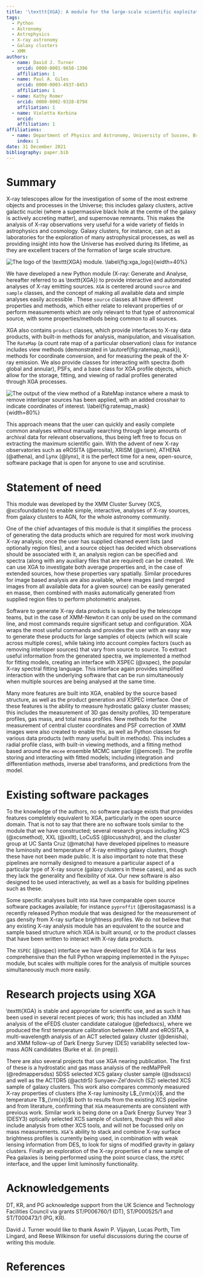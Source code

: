 ```yaml
---
title: '\texttt{XGA}: A module for the large-scale scientific exploitation of X-ray data'
tags:
  - Python
  - Astronomy
  - Astrophysics
  - X-ray astronomy
  - Galaxy clusters
  - XMM
authors:
  - name: David J. Turner
    orcid: 0000-0001-9658-1396
    affiliation: 1
  - name: Paul A. Giles
    orcid: 0000-0003-4937-8453
    affiliation: 1
  - name: Kathy Romer
    orcid: 0000-0002-9328-879X
    affiliation: 1
  - name: Violetta Korbina
    orcid: 
    affiliation: 1
affiliations:
  - name: Department of Physics and Astronomy, University of Sussex, Brighton, BN1 9QH, UK
    index: 1
date: 31 December 2021
bibliography: paper.bib
---
```

# Summary
X-ray telescopes allow for the investigation of some of the most extreme objects and processes in the 
Universe; this includes galaxy clusters, active galactic nuclei (where a supermassive black hole at the centre of the 
galaxy is actively accreting matter), and supernovae remnants. This makes the analysis of X-ray observations very 
useful for a wide variety of fields in astrophysics and cosmology. Galaxy clusters, for instance, can act as 
laboratories for the exploration of many astrophysical processes, as well as providing insight into how the Universe 
has evolved during its lifetime, as they are excellent tracers of the formation of large scale structure.

![The logo of the \texttt{XGA} module. \label{fig:xga_logo}](figures/quick_xga_logo.png){width=40%}

We have developed a new Python module (X-ray: Generate and Analyse, hereafter referred to as \texttt{XGA}) to provide
interactive and automated analyses of X-ray emitting sources. `XGA` is centered around `source` and `sample` classes, 
and the concept of making all available data and simple analyses easily accessible . These `source` classes all have 
different properties and methods, which either relate to relevant properties of or perform measurements which are only 
relevant to that type of astronomical source, with some properties/methods being common to all sources.

XGA also contains `product` classes, which provide interfaces to X-ray data products, with built-in methods for 
analysis, manipulation, and visualisation. The `RateMap` (a count rate map of a particular observation) class for 
instance includes view methods (demonstrated in \autoref{fig:ratemap_mask}), 
methods for coordinate conversion, and for measuring the peak of the X-ray emission. 
We also provide classes for interacting with spectra (both global and annular), PSFs, and a base class for XGA profile
objects, which allow for the storage, fitting, and viewing of radial profiles generated through XGA processes.

![The output of the view method of a RateMap instance where a mask to remove interloper sources has been applied, with 
an added crosshair to indicate coordinates of 
interest. \label{fig:ratemap_mask}](figures/ratemap_crosshair_intmask.png){width=80%}

This approach means that the user can quickly and easily complete common analyses without manually searching through 
large amounts of archival data for relevant observations, thus being left free to focus on extracting the maximum 
scientific gain. With the advent of new X-ray observatories such as eROSITA (@erosita), XRISM (@xrism), ATHENA (@athena), and 
Lynx (@lynx), it is the perfect time for a new, open-source, software package that is open for anyone to 
use and scrutinise.

# Statement of need
This module was developed by the XMM Cluster Survey (XCS, @xcsfoundation) to enable simple, interactive, analyses of 
X-ray sources, from galaxy clusters to AGN, for the whole astronomy community.

One of the chief advantages of this module is that 
it simplifies the process of generating the data products which are required for most work involving X-ray 
analysis; once the user has supplied cleaned event lists (and optionally region files), and a source object has decided 
which observations should be associated with it, an analysis region can be specified and spectra (along with any 
auxiliary files that are required) can be created. We can use XGA to investigate both average properties and, in the 
case of extended sources, how these properties vary spatially. Similar procedures for image based analysis are also 
available, where images (and merged images from all available data for a given source) can be easily generated en 
masse, then combined with masks automatically generated from supplied region files to perform photometric analyses.

Software to generate X-ray data products is supplied by the telescope teams, but in the case of XMM-Newton it can 
only be used on the command line, and most commands require significant setup and configuration. XGA wraps the most 
useful commands and provides the user with an easy way to generate these products for large samples of 
objects (which will scale across multiple cores), while taking into account complex factors (such as removing interloper sources) 
that vary from source to source. To extract useful information from the generated spectra, we implemented a method 
for fitting models, creating an interface with XSPEC (@xspec), the popular X-ray spectral fitting language. This interface again
provides simplified interaction with the underlying software that can be run simultaneously when multiple sources are
being analysed at the same time. 



Many more features are built into XGA, enabled by the source based structure, as well as the product generation 
and XSPEC interface. One of these features is the ability to measure hydrostatic galaxy cluster masses; this 
includes the measurement of 3D gas density profiles, 3D temperature profiles, gas mass, and total mass profiles. New 
methods for the measurement of central cluster coordinates and PSF correction of XMM images were also created to enable 
this, as well as Python classes for various data products (with many useful built in methods). This includes a radial 
profile class, with built-in viewing methods, and a fitting method based around the `emcee` ensemble MCMC 
sampler ([@emcee]). The profile 
storing and interacting with fitted models; including integration and differentiation methods, inverse abel 
transforms, and predictions from the model.

# Existing software packages
To the knowledge of the authors, no software package exists that provides features completely equivalent to 
XGA, particularly in the open source domain. That is not to say that there are no software tools similar to 
the module that we have constructed; several research groups including XCS (@xcsmethod), XXL (@xxllt), 
LoCuSS (@locusshydro), and the cluster group at UC Santa Cruz (@matcha) have developed pipelines to measure 
the luminosity and temperature of X-ray emitting galaxy clusters, though these have not been made public. It is 
also important to note that these pipelines are normally designed to measure a particular aspect of a 
particular type of X-ray source (galaxy clusters in these cases), and as such they lack the generality and flexibility 
of `XGA`. Our new software is also designed to be used interactively, as well as a basis for building pipelines such
as these.

Some specific analyses built into `XGA` have comparable open source software packages available; for instance 
`pyproffit` (@erositagasmass) is a recently released Python module that was designed 
for the measurement of gas density from X-ray surface brightness profiles. We do not believe that any existing X-ray 
analysis module has an equivalent to the source and sample based structure which XGA is built around, or to the 
product classes that have been written to interact with X-ray data products.

The `XSPEC` (@xspec) interface we have developed for XGA is far less comprehensive than the full Python wrapping 
implemented in the `PyXspec` module, but scales with multiple cores for the analysis of multiple sources 
simultaneously much more easily. 

# Research projects using XGA
\texttt{XGA} is stable and appropriate for scientific use, and as such it has been used in several recent pieces of 
work; this has included an XMM analysis of the eFEDS cluster 
candidate catalogue (@efedsxcs), where we produced the first temperature calibration between XMM and 
eROSITA, a multi-wavelength analysis of an ACT selected galaxy cluster (@denisha), and XMM
follow-up of Dark Energy Survey (DES) variability selected low-mass AGN candidates (Burke et al. (in prep)).

There are also several projects that use XGA nearing publication. The first of these is a hydrostatic 
and gas mass analysis of the redMaPPeR (@redmappersdss) SDSS selected XCS galaxy cluster sample (@sdssxcs) and 
well as the ACTDR5 (@actdr5) Sunyaev-Zel'dovich (SZ)  selected XCS sample of galaxy clusters. This work also compares commonly measured X-ray properties of clusters 
(the X-ray luminosity L$_{\rm{x}}$, and the temperature T$_{\rm{x}}$) both to results from the existing XCS pipeline and from literature, confirming 
that `XGA` measurements are consistent with previous work. Similar work is being done on a Dark Energy Survey Year 3 (DESY3) optically 
selected XCS sample of clusters, though this will also include analysis from other XCS tools, and will not be focussed only
on mass measurements. `XGA`'s ability to stack and combine X-ray surface brightness profiles is currently being 
used, in combination with weak lensing information from DES, to look for signs of modified gravity in galaxy 
clusters. Finally an exploration of the X-ray properties of a new sample of Pea galaxies is being performed using
the point source class, the `XSPEC` interface, and the upper limit luminosity functionality.

# Acknowledgements
DT, KR, and PG acknowledge support from the UK Science and Technology Facilities Council via grants ST/P006760/1 (DT), 
ST/P000525/1 and ST/T000473/1 (PG, KR).

David J. Turner would like to thank Aswin P. Vijayan, Lucas Porth, Tim Lingard, and Reese Wilkinson for useful 
discussions during the course of writing this module.

# References
